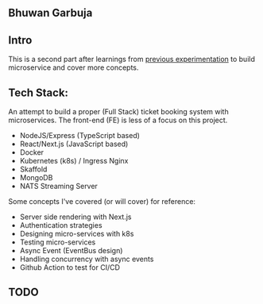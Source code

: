 ## Bhuwan Garbuja

## Intro

This is a second part after learnings from [previous experimentation](https://github.com/bhuone-garbu/ms-blog) to build microservice and cover more concepts.

## Tech Stack:

An attempt to build a proper (Full Stack) ticket booking system with microservices. The front-end (FE) is less of a focus on this project.

* NodeJS/Express (TypeScript based)
* React/Next.js (JavaScript based)
* Docker
* Kubernetes (k8s) / Ingress Nginx
* Skaffold
* MongoDB
* NATS Streaming Server

Some concepts I've covered (or will cover) for reference:

* Server side rendering with Next.js
* Authentication strategies
* Designing micro-services with k8s
* Testing micro-services
* Async Event (EventBus design)
* Handling concurrency with async events
* Github Action to test for CI/CD

## TODO


